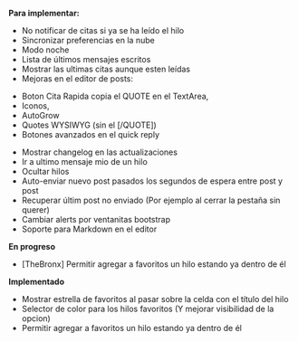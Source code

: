 **Para implementar:**

 * No notificar de citas si ya se ha leído el hilo
 * Sincronizar preferencias en la nube
 * Modo noche
 * Lista de últimos mensajes escritos
 * Mostrar las ultimas citas aunque esten leídas
 * Mejoras en el editor de posts:<br>
  + Boton Cita Rapida copia el QUOTE en el TextArea,
  + Iconos, 
  + AutoGrow
  + Quotes WYSIWYG (sin el [/QUOTE])
  + Botones avanzados en el quick reply
 * Mostrar changelog en las actualizaciones
 * Ir a ultimo mensaje mio de un hilo
 * Ocultar hilos
 * Auto-enviar nuevo post pasados los segundos de espera entre post y post
 * Recuperar últim post no enviado (Por ejemplo al cerrar la pestaña sin querer)
 * Cambiar alerts por ventanitas bootstrap
 * Soporte para Markdown en el editor

**En progreso**
 - [TheBronx] Permitir agregar a favoritos un hilo estando ya dentro de él

**Implementado**
 * Mostrar estrella de favoritos al pasar sobre la celda con el título del hilo
 * Selector de color para los hilos favoritos (Y mejorar visibilidad de la opcion)
 * Permitir agregar a favoritos un hilo estando ya dentro de él

